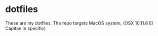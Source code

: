 # dotfiles

These are my dotfiles.
The repo targets MacOS system, (OSX 10.11.6 El Capitan in specific)
